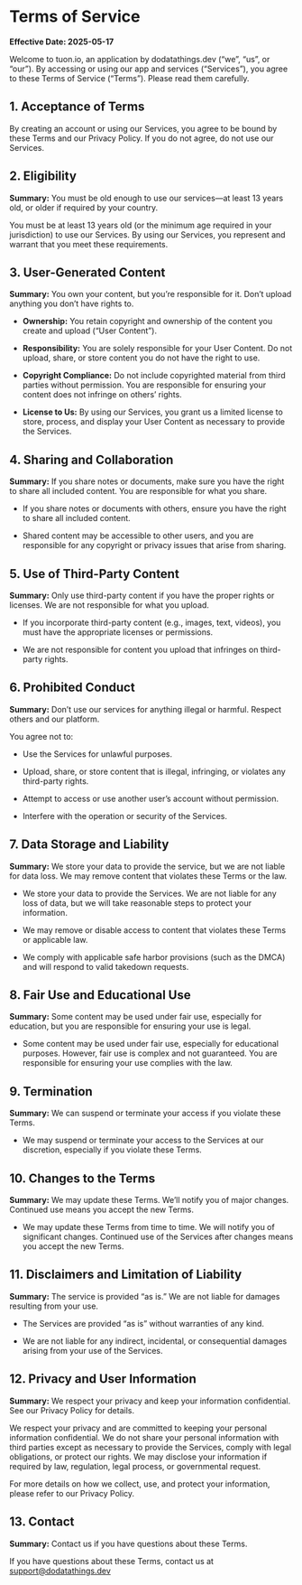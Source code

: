 # Terms of Service

**Effective Date: 2025-05-17**

Welcome to tuon.io, an application by dodatathings.dev (“we”, “us”, or “our”). By accessing or using our app and services (“Services”), you agree to these Terms of Service (“Terms”). Please read them carefully.

## 1. Acceptance of Terms

By creating an account or using our Services, you agree to be bound by these Terms and our Privacy Policy. If you do not agree, do not use our Services.

## 2. Eligibility

**Summary:** You must be old enough to use our services—at least 13 years old, or older if required by your country.

You must be at least 13 years old (or the minimum age required in your jurisdiction) to use our Services. By using our Services, you represent and warrant that you meet these requirements.

## 3. User-Generated Content

**Summary:** You own your content, but you’re responsible for it. Don’t upload anything you don’t have rights to.

* **Ownership:** You retain copyright and ownership of the content you create and upload (“User Content”).

* **Responsibility:** You are solely responsible for your User Content. Do not upload, share, or store content you do not have the right to use.

* **Copyright Compliance:** Do not include copyrighted material from third parties without permission. You are responsible for ensuring your content does not infringe on others’ rights.

* **License to Us:** By using our Services, you grant us a limited license to store, process, and display your User Content as necessary to provide the Services.

## 4. Sharing and Collaboration

**Summary:** If you share notes or documents, make sure you have the right to share all included content. You are responsible for what you share.

* If you share notes or documents with others, ensure you have the right to share all included content.

* Shared content may be accessible to other users, and you are responsible for any copyright or privacy issues that arise from sharing.

## 5. Use of Third-Party Content

**Summary:** Only use third-party content if you have the proper rights or licenses. We are not responsible for what you upload.

* If you incorporate third-party content (e.g., images, text, videos), you must have the appropriate licenses or permissions.

* We are not responsible for content you upload that infringes on third-party rights.

## 6. Prohibited Conduct

**Summary:** Don’t use our services for anything illegal or harmful. Respect others and our platform.

You agree not to:

* Use the Services for unlawful purposes.

* Upload, share, or store content that is illegal, infringing, or violates any third-party rights.

* Attempt to access or use another user’s account without permission.

* Interfere with the operation or security of the Services.

## 7. Data Storage and Liability

**Summary:** We store your data to provide the service, but we are not liable for data loss. We may remove content that violates these Terms or the law.

* We store your data to provide the Services. We are not liable for any loss of data, but we will take reasonable steps to protect your information.

* We may remove or disable access to content that violates these Terms or applicable law.

* We comply with applicable safe harbor provisions (such as the DMCA) and will respond to valid takedown requests.

## 8. Fair Use and Educational Use

**Summary:** Some content may be used under fair use, especially for education, but you are responsible for ensuring your use is legal.

* Some content may be used under fair use, especially for educational purposes. However, fair use is complex and not guaranteed. You are responsible for ensuring your use complies with the law.

## 9. Termination

**Summary:** We can suspend or terminate your access if you violate these Terms.

* We may suspend or terminate your access to the Services at our discretion, especially if you violate these Terms.

## 10. Changes to the Terms

**Summary:** We may update these Terms. We’ll notify you of major changes. Continued use means you accept the new Terms.

* We may update these Terms from time to time. We will notify you of significant changes. Continued use of the Services after changes means you accept the new Terms.

## 11. Disclaimers and Limitation of Liability

**Summary:** The service is provided “as is.” We are not liable for damages resulting from your use.

* The Services are provided “as is” without warranties of any kind.

* We are not liable for any indirect, incidental, or consequential damages arising from your use of the Services.

## 12. Privacy and User Information

**Summary:** We respect your privacy and keep your information confidential. See our Privacy Policy for details.

We respect your privacy and are committed to keeping your personal information confidential. We do not share your personal information with third parties except as necessary to provide the Services, comply with legal obligations, or protect our rights. We may disclose your information if required by law, regulation, legal process, or governmental request.

For more details on how we collect, use, and protect your information, please refer to our Privacy Policy.

## 13. Contact

**Summary:** Contact us if you have questions about these Terms.

If you have questions about these Terms, contact us at <support@dodatathings.dev>
